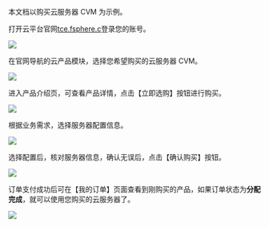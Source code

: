 
本文档以购买云服务器 CVM 为示例。

打开云平台官网[tce.fsphere.c](http://tce.fsphere.cn/)登录您的账号。

![](https://mc.qcloudimg.com/static/img/d51b3731e513004796b196e9ae8e134b/image.png)

在官网导航的云产品模块，选择您希望购买的云服务器 CVM。

![](https://mc.qcloudimg.com/static/img/c34415c6526ae7a5d88688471828fed0/image.png)

进入产品介绍页，可查看产品详情，点击【立即选购】按钮进行购买。

![](https://mc.qcloudimg.com/static/img/4d477daa109b8d3315cc42a68a9e20ce/image.png)

根据业务需求，选择服务器配置信息。

![](https://mc.qcloudimg.com/static/img/245d7ca5bf6563eae1616545e548e074/image.png)

选择配置后，核对服务器信息，确认无误后，点击【确认购买】按钮。

![](https://mc.qcloudimg.com/static/img/ea3e9d15c117acafa699b74608108c2f/image.png)

订单支付成功后可在【我的订单】页面查看到刚购买的产品，如果订单状态为**分配完成**，就可以使用您购买的云服务器了。

![](https://mc.qcloudimg.com/static/img/e36d51e7e441c95f61d2bd64d712cdf7/image.png)

